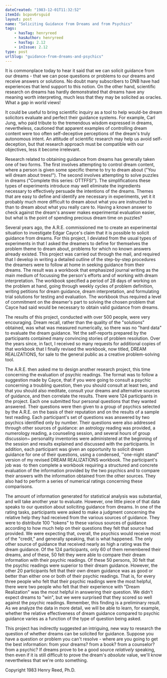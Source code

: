 ```yaml
---
dateCreated: "1983-12-01T11:32:52"
itemId: bcpov6rsguid
layout: post
name: "Soliciting Guidance from Dreams and from Psychics"
tags:
    - hasTag: henryreed
    - hasAuthor: henryreed
    - hasTag: 2.12
    - inIssue: 2.12
type: post
urlSlug: "guidance-from-dreams-and-psychics"
---
```


It is commonplace today to hear it said that we can solicit guidance from our dreams - that we can pose questions or problems to our dreams and receive answers or solutions. No doubt many subscribers to DNB have had experiences that lend support to this notion. On the other hand, scientific research on dreams has hardly demonstrated that dreams have any meaning worth interpreting, much less that they may be solicited as oracles. What a gap in world views!

It could be useful to bring scientific inquiry as a tool to help would-be dream solicitors evaluate and perfect their guidance systems. For example, Carl Jung, who paid tribute to the tremendous wisdom expressed in dreams, nevertheless, cautioned that apparent examples of controlling dream content were too often self-deceptive perceptions of the dream's truly autonomous intent. An attitude of scientific research may help us avoid self-deception, but that research approach must be compatible with our objectives, less it become irrelevant.

Research related to obtaining guidance from dreams has generally taken one of two forms. The first involves attempting to control dream content, where a person is given some specific theme to try to dream about ("You will dream about trees!"). The second involves attempting to solve puzzles in dreams ("Complete this series: OTTFFS!"). The simplifications these types of experiments introduce may well eliminate the ingredients necessary to effectively persuade the intentions of the dreams. Themes that are easy to define and identify are necessary in experiments, yet it it probably much more difficult to dream about what you are instructed to than to dream about what you really care to. Having a known answer to check against the dream's answer makes experimental evaluation easier, but what is the point of spending precious dream time on puzzles?

Several years ago, the A.R.E. commissioned me to create an experimental situation to investigate Edgar Cayce's claim that it is possible to solicit guidance from dreams. For this project, I deviated from the usual types of experiments in that I asked the dreamers to define for themselves the problem theme to dream about, problems for which no known answers already existed. This project was carried out through the mail, and required that I develop in writing a detailed outline of the step-by-step procedures the dreamers were to follow at home in seeking guidance from their dreams. The result was a workbook that emphasized journal writing as the main medium of focussing the person's efforts and of working with dream interpretation. The workbook specified a period of 28 days of working on the problem at hand, going through weekly cycles of problem definition, writing petitions for dream guidance, dream interpretation, and formulating trial solutions for testing and evaluation. The workbook thus required a level of commitment on the dreamer's part to solving the chosen problem that Cayce had said would be necessary to obtain valid guidance from dreams.

The results of this project, conducted with over 500 people, were very encouraging. Dream recall, rather than the quality of the "solutions" obtained, was what was measured numerically, so there was no "hard data" to evaluate the dream guidance. Yet the self-reports prepared by the participants contained many convincing stories of problem resolution. Over the years since, in fact, I received so many requests for additional copies of that workbook that I finally revised the workbook, now titled, DREAM REALIZATIONS, for sale to the general public as a creative problem-solving tool.

The A.R.E. then asked me to design another research project, this time concerning the evaluation of psychic readings. The format was to follow a suggestion made by Cayce, that if you were going to consult a psychic concerning a troubling question, then you should consult at least two, and that you should also meditate, consult your dreams and alternative sources of guidance, and then correlate the results. There were 124 participants in the project. Each one submitted four personal questions that they wanted answered. Their questions were then given to a group of psychics selected by the A.R.E. on the basis of their reputation and on the results of a sample test reading. Each participant's set of questions was answered by two psychics identified only by number. Their questions were also addressed through other sources of guidance: an astrology reading was provided, a numerology reading, a counseling session, and several hours of group discussion~ personality inventories were administered at the beginning of the session and results explained and discussed with the participants. In addition, each participant was given an opportunity to solicit dream guidance for one of their questions, using a condensed, ''one-night stand" version of my revised DREAM REALIZATIONS workbook. The participant's job was ·to then complete a workbook requiring a structured and concrete evaluation of the information provided by the two psychics and to compare their answers with the information obtained from the other sources. They also had to perform a series of numerical ratings concerning these comparisons.

The amount of information generated for statistical analysis was substantial, and will take another year to evaluate. However, one little piece of that data speaks to our question about soliciting guidance from dreams. In one of the rating tasks, participants were asked to make a judgment concerning the relative help they had received from the various sources of guidance. They were to distribute 100 "tokens" to these various sources of guidance according to how much help on their questions they felt that source had provided. We were expecting that, overall, the psychics would receive most of the "credit," and generally speaking, that is what happened. The only other source of guidance that received nearly as high a rating was the dream guidance. Of the 124 participants, only 60 of them remembered their dreams, and of these, 50 felt they were able to compare their dream information with their psychic readings. Of these 50 persons, 30 felt that the psychic readings were superior to their dream guidance. However, the other 20 participants felt that their own dream guidance was as good or better than either one or both of their psychic readings. That is, for every three people who felt that their psychic readings were the most helpful, there were two people who felt that their experience with "Dream Realization" was the most helpful in answering their question. We didn't expect dreams to "win", but we were surprised that they scored so well against the psychic readings. Remember, this finding is a preliminary result. As we analyze the data in more detail, we will be able to learn, for example, whether the relative effectiveness of dream guidance compared to psychic guidance varies as a function of the type of question being asked.

This project has indirectly suggested an intriguing, new way to research the question of whether dreams can be solicited for guidance. Suppose you have a question or problem you can't resolve - where are you going to get the best information: from your dreams? from a book? from a counselor? from a psychic? If dreams prove to be a good source _relatively_ speaking, then even if it is still difficult to prove the dream's _absolute_ value, we'll know nevertheless that we're onto something.

Copyright 1983 Henry Reed, Ph.D.
